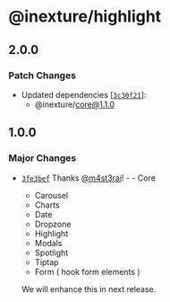 # @inexture/highlight

## 2.0.0

### Patch Changes

- Updated dependencies [[`3c30f21`](https://github.com/inexture-solutions/inxui/commit/3c30f21adf24163a13b315cfe827fe68465ba0a1)]:
  - @inexture/core@1.1.0

## 1.0.0

### Major Changes

- [`3fe3bef`](https://github.com/inexture-solutions/inxui/commit/3fe3bef5549f676b66eae538fbf233fe15ab3de1) Thanks [@m4st3rai](https://github.com/m4st3rai)! - - Core

  - Carousel
  - Charts
  - Date
  - Dropzone
  - Highlight
  - Modals
  - Spotlight
  - Tiptap
  - Form ( hook form elements )

  We will enhance this in next release.
